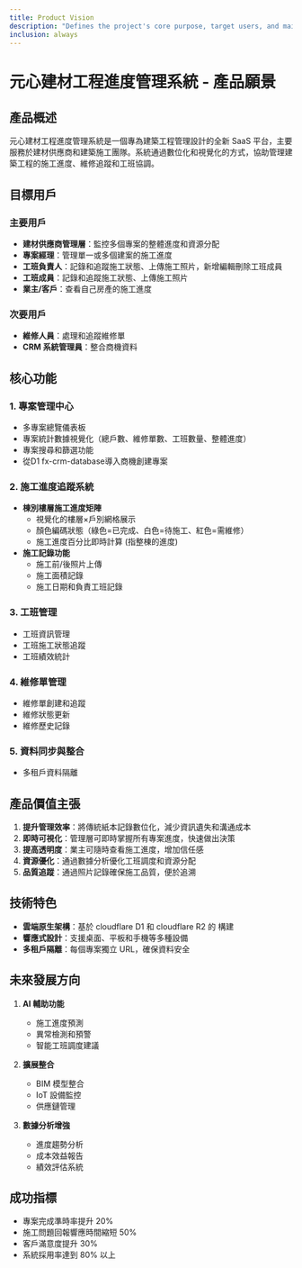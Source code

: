 ```yaml
---
title: Product Vision
description: "Defines the project's core purpose, target users, and main features."
inclusion: always
---
```


# 元心建材工程進度管理系統 - 產品願景

## 產品概述

元心建材工程進度管理系統是一個專為建築工程管理設計的全新 SaaS 平台，主要服務於建材供應商和建築施工團隊。系統通過數位化和視覺化的方式，協助管理建築工程的施工進度、維修追蹤和工班協調。

## 目標用戶

### 主要用戶
- **建材供應商管理層**：監控多個專案的整體進度和資源分配
- **專案經理**：管理單一或多個建案的施工進度
- **工班負責人**：記錄和追蹤施工狀態、上傳施工照片，新增編輯刪除工班成員
- **工班成員**：記錄和追蹤施工狀態、上傳施工照片
- **業主/客戶**：查看自己房產的施工進度

### 次要用戶
- **維修人員**：處理和追蹤維修單
- **CRM 系統管理員**：整合商機資料

## 核心功能

### 1. 專案管理中心
- 多專案總覽儀表板
- 專案統計數據視覺化（總戶數、維修單數、工班數量、整體進度）
- 專案搜尋和篩選功能
- 從D1 fx-crm-database導入商機創建專案

### 2. 施工進度追蹤系統
- **棟別樓層施工進度矩陣**
  - 視覺化的樓層×戶別網格展示
  - 顏色編碼狀態（綠色=已完成、白色=待施工、紅色=需維修）
  - 施工進度百分比即時計算 (指整棟的進度)
- **施工記錄功能**
  - 施工前/後照片上傳
  - 施工面積記錄
  - 施工日期和負責工班記錄

### 3. 工班管理
- 工班資訊管理
- 工班施工狀態追蹤
- 工班績效統計

### 4. 維修單管理
- 維修單創建和追蹤
- 維修狀態更新
- 維修歷史記錄

### 5. 資料同步與整合
- 多租戶資料隔離

## 產品價值主張

1. **提升管理效率**：將傳統紙本記錄數位化，減少資訊遺失和溝通成本
2. **即時可視化**：管理層可即時掌握所有專案進度，快速做出決策
3. **提高透明度**：業主可隨時查看施工進度，增加信任感
4. **資源優化**：通過數據分析優化工班調度和資源分配
5. **品質追蹤**：通過照片記錄確保施工品質，便於追溯

## 技術特色

- **雲端原生架構**：基於 cloudflare D1 和 cloudflare R2 的 構建
- **響應式設計**：支援桌面、平板和手機等多種設備
- **多租戶隔離**：每個專案獨立 URL，確保資料安全

## 未來發展方向

1. **AI 輔助功能**
   - 施工進度預測
   - 異常檢測和預警
   - 智能工班調度建議

2. **擴展整合**
   - BIM 模型整合
   - IoT 設備監控
   - 供應鏈管理

3. **數據分析增強**
   - 進度趨勢分析
   - 成本效益報告
   - 績效評估系統

## 成功指標

- 專案完成準時率提升 20%
- 施工問題回報響應時間縮短 50%
- 客戶滿意度提升 30%
- 系統採用率達到 80% 以上